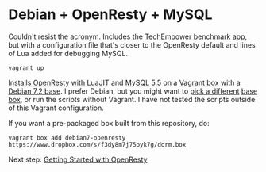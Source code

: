 Debian + OpenResty + MySQL
==========================

Couldn't resist the acronym. Includes the [TechEmpower benchmark app](https://github.com/TechEmpower/FrameworkBenchmarks/tree/master/openresty), but with a configuration file that's closer to the OpenResty default and lines of Lua added for debugging MySQL.

    vagrant up

[Installs OpenResty with LuaJIT](http://openresty.org/#Installation) and [MySQL 5.5](http://dev.mysql.com/doc/refman/5.5/en/) on a [Vagrant box](http://www.vagrantup.com/) with a [Debian 7.2 base](http://www.debian.org/News/2013/20131012). I prefer Debian, but you might want to [pick a different](http://cloud-images.ubuntu.com/vagrant/) [base box](vagrantbox.es), or run the scripts without Vagrant. I have not tested the scripts outside of this Vagrant configuration.

If you want a pre-packaged box built from this repository, do:

    vagrant box add debian7-openresty https://www.dropbox.com/s/f3dy8m7j75oyk7g/dorm.box

Next step: [Getting Started with OpenResty](http://openresty.org/#GettingStarted)
